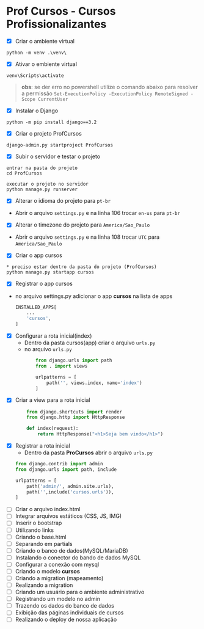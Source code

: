 # Prof Cursos - Cursos Profissionalizantes
- [X] Criar o ambiente virtual
```
python -m venv .\venv\
```
- [X] Ativar  o embiente virtual
```
venv\Scripts\activate
```
> **obs**: se der erro no powershell utilize o comando abaixo para resolver a permissão `Set-ExecutionPolicy -ExecutionPolicy RemoteSigned -Scope CurrentUser`
- [X] Instalar o Django
```
python -m pip install django==3.2
```
- [X] Criar o projeto ProfCursos
```
django-admin.py startproject ProfCursos
```
- [X] Subir o servidor e testar o projeto
```
entrar na pasta do projeto
cd ProfCursos

executar o projeto no servidor
python manage.py runserver
```
- [X] Alterar o idioma do projeto para `pt-br`
- Abrir o arquivo `settings.py` e na linha 106 trocar `en-us` para `pt-br`
- [X] Alterar o timezone do projeto para `America/Sao_Paulo`
- Abrir o arquivo `settings.py` e na linha 108 trocar `UTC` para `America/Sao_Paulo`
- [X] Criar o app cursos
```
* preciso estar dentro da pasta do projeto (ProfCursos)
python manage.py startapp cursos
```
- [X] Registrar o app cursos
- no arquivo settings.py adicionar o app **cursos** na lista de apps
    ```python
    INSTALLED_APPS[
        ...
        'cursos',
    ]
    ```
- [X] Configurar a rota inicial(index)
    - Dentro da pasta cursos(app) criar o arquivo `urls.py`
    - no arquivo `urls.py` 
        ```python
            from django.urls import path
            from . import views

            urlpatterns = [
                path('', views.index, name='index')
            ]
        ```
- [X] Criar a view para a rota inicial
    ```python
        from django.shortcuts import render
        from django.http import HttpResponse

        def index(request):
            return HttpResponse("<h1>Seja bem vindo</h1>")
    ```
- [X] Registrar a rota inicial
    - Dentro da pasta **ProCursos** abrir o arquivo `urls.py`
    ```python
    from django.contrib import admin
    from django.urls import path, include

    urlpatterns = [
        path('admin/', admin.site.urls),
        path('',include('cursos.urls')),
    ]
    ```
- [ ] Criar o arquivo index.html
- [ ] Integrar arquivos estáticos (CSS, JS, IMG)
- [ ] Inserir o bootstrap
- [ ] Utilizando links
- [ ] Criando o base.html
- [ ] Separando em partials
- [ ] Criando o banco de dados(MySQL/MariaDB)
- [ ] Instalando o conector do bando de dados MySQL
- [ ] Configurar a conexão com mysql
- [ ] Criando o modelo **cursos**
- [ ] Criando a migration (mapeamento)
- [ ] Realizando a migration
- [ ] Criando um usuário para o ambiente administrativo
- [ ] Registrando um modelo no admin
- [ ] Trazendo os dados do banco de dados
- [ ] Exibição das páginas individuais de cursos
- [ ] Realizando o deploy de nossa aplicação